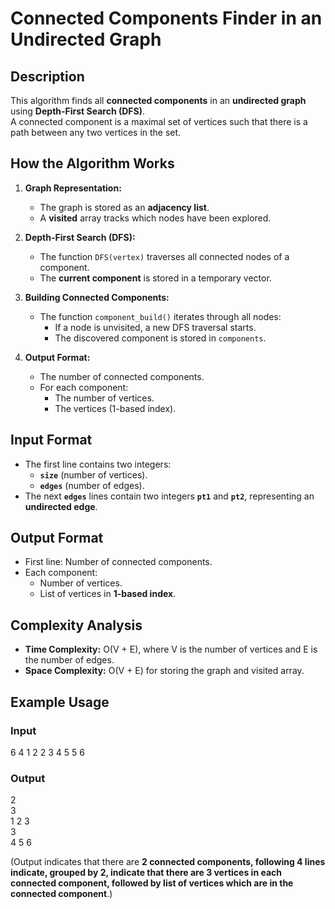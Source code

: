 # Connected Components Finder in an Undirected Graph

## Description
This algorithm finds all **connected components** in an **undirected graph** using **Depth-First Search (DFS)**.  
A connected component is a maximal set of vertices such that there is a path between any two vertices in the set.

## How the Algorithm Works

1. **Graph Representation:**
   - The graph is stored as an **adjacency list**.
   - A **visited** array tracks which nodes have been explored.

2. **Depth-First Search (DFS):**
   - The function `DFS(vertex)` traverses all connected nodes of a component.
   - The **current component** is stored in a temporary vector.

3. **Building Connected Components:**
   - The function `component_build()` iterates through all nodes:
     - If a node is unvisited, a new DFS traversal starts.
     - The discovered component is stored in `components`.

4. **Output Format:**
   - The number of connected components.
   - For each component:
     - The number of vertices.
     - The vertices (1-based index).

## Input Format
- The first line contains two integers:
  - **`size`** (number of vertices).
  - **`edges`** (number of edges).
- The next **`edges`** lines contain two integers **`pt1`** and **`pt2`**, representing an **undirected edge**.

## Output Format
- First line: Number of connected components.
- Each component:
  - Number of vertices.
  - List of vertices in **1-based index**.

## Complexity Analysis
- **Time Complexity:** O(V + E), where V is the number of vertices and E is the number of edges.
- **Space Complexity:** O(V + E) for storing the graph and visited array.

## Example Usage

### **Input**
6
4 1 2 2 3 4 5 5 6

### **Output**
2 \
3 \
1 2 3  
3 \
4 5 6

(Output indicates that there are **2 connected components, following 4 lines indicate, grouped by 2, indicate that there are 3 vertices in each connected component, followed by list of vertices which are in the connected component**.)

